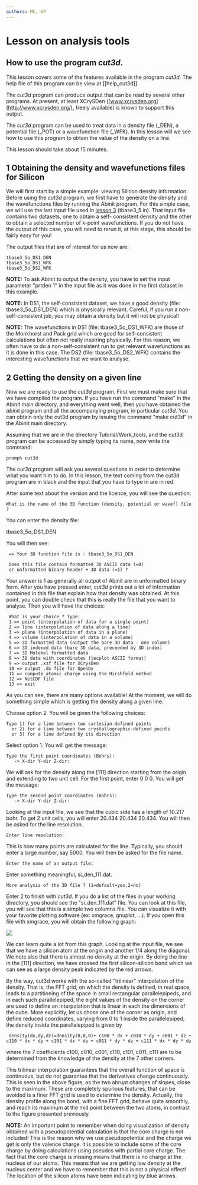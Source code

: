 ```yaml
---
authors: MC, SP
---
```


# Lesson on analysis tools  

## How to use the program <em>cut3d</em>.  

This lesson covers some of the features available in the program _cut3d_. The
help file of this program can be view at [[help_cut3d]].

The _cut3d_ program can produce output that can be read by several other
programs. At present, at least XCrySDen
([www.xcrysden.org](http://www.xcrysden.org/), freely available) is known to
support this output.

The _cut3d_ program can be used to treat data in a density file (_DEN), a
potential file (_POT) or a wavefunction file (_WFK). In this lesson will we
see how to use this program to obtain the value of the density on a line.

This lesson should take about 15 minutes.


## 1 Obtaining the density and wavefunctions files for Silicon

  
We will first start by a simple example: viewing Silicon density information.
Before using the _cut3d_ program, we first have to generate the density and
the wavefunctions files by running the Abinit program. For this simple case,
we will use the last input file used in [lesson 3](lesson_base3.html#35)
(tbase3_5.in). That input file contains two datasets, one to obtain a self-
consistent density and the other to obtain a selected number of k-point
wavefunctions. If you do not have the output of this case, you will need to
rerun it, at this stage, this should be fairly easy for you!

The output files that are of interest for us now are:

    
    
    tbase3_5o_DS1_DEN
    tbase3_5o_DS1_WFK
    tbase3_5o_DS2_WFK

**NOTE:** To ask Abinit to output the density, you have to set the input
parameter  "prtden 1" in the input file as it was done in the first dataset in
this example.

**NOTE:** In DS1, the self-consistent dataset, we have a good density (file:
tbase3_5o_DS1_DEN) which is physically relevant. Careful, if you run a non-
self-consistent job, you may obtain a density but it will not be physical!

**NOTE:** The wavefunctions in DS1 (file: tbase3_5o_DS1_WFK) are those of the
Monkhorst and Pack grid which are good for self-consistent calculations but
often not really inspiring physically. For this reason, we often have to do a
non-self-consistent run to get relevant wavefunctions as it is done in this
case. The DS2 (file: tbase3_5o_DS2_WFK) contains the interesting wavefunctions
that we want to analyse.



## 2 Getting the density on a given line

  
Now we are ready to use the _cut3d_ program. First we must make sure that we
have compiled the program. If you have run the command  "make" in the Abinit
main directory, and everything went well, then you have obtained the _abinit_
program and all the accompanying program, in particular _cut3d_. You can
obtain only the cut3d program by issuing the command  "make cut3d" in the
Abinit main directory.

Assuming that we are in the directory Tutorial/Work_tools, and the cut3d
program can be accessed by simply typing its name, now write the command:

    
    
    promp% cut3d

The _cut3d_ program will ask you several questions in order to determine what
you want him to do. In this lesson, the text coming from the cut3d program are
in black and the input that you have to type in are in  red.

After some text about the version and the licence, you will see the question:

    
    
    What is the name of the 3D function (density, potential or wavef) file ? 

You can enter the density file:

tbase3_5o_DS1_DEN

You will then see:

    
    
     => Your 3D function file is : tbase3_5o_DS1_DEN
    
     Does this file contain formatted 3D ASCII data (=0)
     or unformatted binary header + 3D data (=1) ? 

Your answer is 1 as generally all output of Abinit are in unformatted binary
form. After you have pressed enter, _cut3d_ prints out a lot of information
contained in this file that explain how that density was obtained. At this
point, you can double check that this is really the file that you want to
analyse. Then you will have the choices:

    
    
     What is your choice ? Type:
     1 => point (interpolation of data for a single point)
     2 => line (interpolation of data along a line)
     3 => plane (interpolation of data in a plane)
     4 => volume (interpolation of data in a volume)
     5 => 3D formatted data (output the bare 3D data - one column)
     6 => 3D indexed data (bare 3D data, preceeded by 3D index)
     7 => 3D Molekel formatted data
     8 => 3D data with coordinates (tecplot ASCII format)
     9 => output .xsf file for XCrysDen
     10 => output .dx file for OpenDx
     11 => compute atomic charge using the Hirshfeld method
     12 => NetCDF file
     13 => exit 

As you can see, there are many options available! At the moment, we will do
something simple which is getting the density along a given line.

Choose option 2. You will be given the following choices:

    
    
    Type 1) for a line between two cartesian-defined points
      or 2) for a line between two crystallographic-defined points
      or 3) for a line defined by its direction

Select option 1. You will get the message:

    
    
    Type the first point coordinates (Bohrs):
       -> X-dir Y-dir Z-dir:

We will ask for the density along the [111] direction starting from the origin
and extending to two unit cell. For the first point, enter 0 0 0. You will get
the message:

    
    
    Type the second point coordinates (Bohrs):
       -> X-dir Y-dir Z-dir: 

Looking at the input file, we see that the cubic side has a length of 10.217
bohr. To get 2 unit cells, you will enter 20.434 20.434 20.434. You will then
be asked for the line resolution.

    
    
    Enter line resolution: 

This is how many points are calculated for the line. Typically, you should
enter a large number, say 5000. You will then be asked for the file name.

    
    
    Enter the name of an output file:

Enter something meaningful, si_den_111.dat.

    
    
    More analysis of the 3D file ? (1=default=yes,2=no)

Enter 2 to finish with _cut3d_. If you do a list of the files in your working
directory, you should see the  "si_den_111.dat" file. You can look at this
file, you will see that this is a simple two columns file. You can visualize
it with your favorite plotting software (ex: xmgrace, gnuplot, ...). If you
open this file with xmgrace, you will obtain the following graph:

![](../documents/lesson_analysis_tools/si_den_111.png)

We can learn quite a lot from this graph. Looking at the input file, we see
that we have a silicon atom at the origin and another 1/4 along the diagonal.
We note also that there is almost no density at the origin. By doing the line
in the [111] direction, we have crossed the first silicon-silicon bond which
we can see as a large density peak indicated by the red arrows.

By the way, cut3d works with the so-called "trilinear" interpolation of the
density. That is, the FFT grid, on which the density is defined, in real
space, leads to a partitioning of the space in small rectangular
parallelepipeds, and in each such parallelepiped, the eight values of the
density on the corner are used to define an interpolation that is linear in
each the dimensions of the cube. More explicitly, let us chose one of the
corner as origin, and define reduced coordinates, varying from 0 to 1 inside
the parallelepiped, the density inside the parallelepiped is given by

    
    
     density(dx,dy,dz)=density(0,0,0)+ c100 * dx + c010 * dy + c001 * dz + c110 * dx * dy + c101 * dx * dz + c011 * dy * dz + c111 * dx * dy * dz
    

where the 7 coefficients c100, c010, c001, c110, c101, c011, c111 are to be
determined from the knowledge of the density at the 7 other corners.

This trilinear interpolation guarantees that the overall function of space is
continuous, but do not guarantee that the derivatives change continuously.
This is seen in the above figure, as the two abrupt changes of slopes, close
to the maximum. These are completely spurious features, that can be avoided is
a finer FFT grid is used to determine the density. Actually, the density
profile along the bond, with a fine FFT grid, behave quite smoothly, and reach
its maximum at the mid point between the two atoms, in contrast to the figure
presented previously.

**NOTE:** An important point to remember when doing visualization of density
obtained with a pseudopotential calculation is that the core charge is not
included! This is the reason why we use pseudopotential and the charge we get
is only the valence charge. It is possible to include some of the core charge
by doing calculations using pseudos with partial core charge. The fact that
the core charge is missing means that there is no charge at the nucleus of our
atoms. This means that we are getting low density at the nucleus center and we
have to remember that this is not a physical effect! The location of the
silicon atoms have been indicating by blue arrows.



